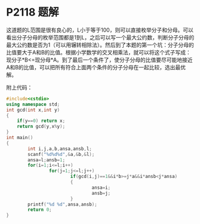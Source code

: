 # P2118 题解

这道题的L范围是很有良心的，L小于等于100，则可以直接枚举分子和分母。可以看出分子分母的枚举范围都是1到L，之后可以写一个最大公约数，判断分子分母的最大公约数是否为1（可以用辗转相除法）。然后到了本题的第一个坑：分子分母的比值要大于A和B的比值。根据小学数学的交叉相乘法，就可以将这个式子写成：现分子\*B<=现分母\*A。到了最后一个条件了，使分子分母的比值要尽可能地接近A和B的比值，可以把所有符合上面两个条件的分子分母在一起比较，选出最优解。

附上代码：



```cpp
#include<cstdio>
using namespace std;
int gcd(int x,int y)
{
    if(y==0) return x;
    return gcd(y,x%y);
}
int main()
{
        int i,j,a,b,ansa,ansb,l;
        scanf("%d%d%d",&a,&b,&l);
        ansa=l;ansb=1;
        for(i=1;i<=l;i++)
                for(j=1;j<=l;j++)
                        if(gcd(i,j)==1&&i*b>=j*a&&i*ansb<j*ansa)
                        {
                                ansa=i;
                                ansb=j;
                        }
        printf("%d %d",ansa,ansb);
        return 0;
}

```